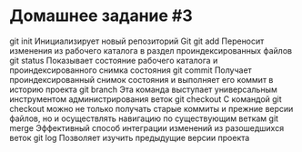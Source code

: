# Домашнее задание #3
git init Инициализирует новый репозиторий Git
git add Переносит изменения из рабочего каталога в раздел проиндексированных файлов
git status Показывает состояние рабочего каталога и проиндексированного снимка состояния
git commit Получает проиндексированный снимок состояния и выполняет его коммит в историю проектa
git branch Эта команда выступает универсальным инструментом администрирования веток
git checkout С командой git checkout можно не только получать старые коммиты и прежние версии файлов, но и осуществлять навигацию по существующим веткам
git merge  Эффективный способ интеграции изменений из разошедшихся веток
git log   Позволяет изучить предыдущие версии проекта